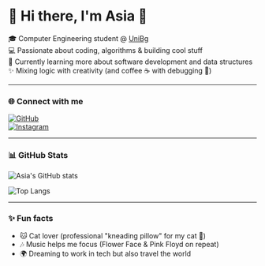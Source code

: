 # 🌸 Hi there, I'm Asia 👋  

🎓 Computer Engineering student @ [UniBg](https://lt-ii.unibg.it/it)  
💻 Passionate about coding, algorithms & building cool stuff  
🌱 Currently learning more about software development and data structures  
✨ Mixing logic with creativity (and coffee ☕️ with debugging 🐞)  

---

### 🌐 Connect with me
[![GitHub](https://img.shields.io/badge/GitHub-181717?style=flat&logo=github&logoColor=white)](https://github.com/CeresoliAsia)  
[![Instagram](https://img.shields.io/badge/Instagram-E4405F?style=flat&logo=instagram&logoColor=white)](https://instagram.com/asimov06)  

---

### 📊 GitHub Stats
![Asia's GitHub stats](https://github-readme-stats.vercel.app/api?username=CeresoliAsia&show_icons=true&theme=tokyonight)  

![Top Langs](https://github-readme-stats.vercel.app/api/top-langs/?username=CeresoliAsia&layout=compact&theme=tokyonight&langs_count=6&hide=html,css)  

---

### ✨ Fun facts
- 🐱 Cat lover (professional "kneading pillow" for my cat 🐾)  
- 🎶 Music helps me focus (Flower Face & Pink Floyd on repeat)  
- 🌍 Dreaming to work in tech but also travel the world  
